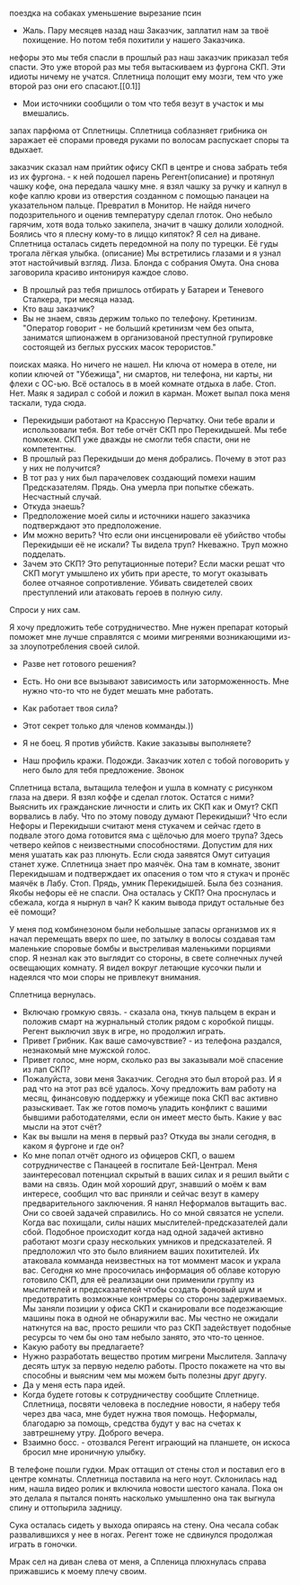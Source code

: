 поездка на собаках
уменьшение
вырезание псин





- Жаль. Пару месяцев назад наш Заказчик, заплатил нам за твоё похищение. Но потом тебя похитили у нашего Заказчика.

нефоры это мы тебя спасли в прошлый раз
наш заказчик приказал тебя спасти. Это уже второй раз мы тебя вытаскиваем из фургона СКП. Эти идиоты ничему не учатся.
Сплетница полощит ему мозги, тем что уже второй раз они его спасают.[[0.1]]

- Мои источники сообщили о том что тебя везут в участок и мы вмешались. 

запах парфюма от Сплетницы. Сплетница соблазняет грибника он заражает её спорами проведя руками по волосам распускает споры та вдыхает.

заказчик сказал нам прийтик офису СКП в центре и снова забрать тебя из их фургона. - к ней подошел парень Регент(описание) и протянул чашку кофе, она передала чашку мне. я взял чашку за ручку и капнул в кофе каплю крови из отверстия созданном с помощью панацеи на указательном пальце. Превратил в Монитор. Не найдя ничего подозрительного и оценив температуру сделал глоток. Оно небыло гарячим, хотя вода только закипела, значит в чашку долили холодной. Боялись что я плесну кому-то в лиццо кипяток? Я сел на диване. Сплетница осталась сидеть передомной на полу по турецки. Её гуды трогала лёгкая улыбка. (описание) Мы встретились глазами и я узнал этот настойчивый взгляд. Лиза. Блонда с собрания Омута. Она снова заговорила красиво интонируя каждое слово. 

- В прошлый раз тебя пришлось отбирать у Батареи и Теневого Сталкера, три месяца назад.
- Кто ваш заказчик?
- Вы не знаем, связь держим только по телефону.
Кретинизм.
"Оператор говорит - не больший кретинизм чем без опыта, заниматся шпионажем в организованой преступной групировке состоящей из беглых русских масок терористов."

поисках маяка. Но ничего не нашел. Ни ключа от номера в отеле, ни копии ключей от "Убежища", ни смартов, ни телефона, ни карты, ни флехи с ОС-ью. Всё осталось в в моей комнате отдыха в лабе. Стоп. Нет. Маяк я задирал с собой и ложил в карман. Может выпал пока меня таскали, туда сюда.
























- Перекидыши работают на Крассную Перчатку. Они тебе врали и использовали тебя.
Вот тебе отчёт СКП про Перекидышей. Мы тебе поможем. СКП уже дважды не смогли тебя спасти, они не компетентны.
- В прошлый раз Перекидыши до меня добрались. Почему в этот раз у них не получится?
- В тот раз у них был парачеловек создающий помехи нашим Предсказателям. Прядь. Она умерла при попытке сбежать. Несчастный случай. 
- Откуда знаешь?
- Предположение моей силы и источники нашего заказчика подтверждают это предположение.
- Им можно верить? Что если они инсценировали её убийство чтобы Перекидыши её не искали? Ты видела труп? Нкеважно. Труп можно подделать. 
- Зачем это СКП? Это репутационные потери? Если маски решат что СКП могут умышлено их убить при аресте, то могут оказывать более отчаяное сопротивление. Убивать свидетелей своих преступлений или атаковать героев в полную силу.

Спроси у них сам. 

Я хочу предложить тебе сотрудничество. Мне нужен препарат который поможет мне лучше справлятся с моими мигренями возникающими из-за злоупотребления своей силой.

- Разве нет готового решения?
- Есть. Но они все вызывают зависимость или заторможенность. Мне нужно что-то что не будет мешать мне работать. 

- Как работает твоя сила?
- Этот секрет только для членов комманды.))
- Я не боец. Я против убийств. Какие заказывы выполняете?
- Наш профиль кражи. Подожди. Заказчик хотел с тобой поговорить у него было для тебя предложение.
Звонок










Сплетница встала, вытащила телефон и ушла в комнату с рисунком глаза на двери.
Я взял коффе и сделал глоток. Остатся с ними? Выяснить их гражданские личности и слить их СКП как и Омут? СКП ворвались в лабу. Что по этому поводу думают Перекидыши? Что если Нефоры и Перекидыши считают меня стукачем и сейчас гдето в подвале этого дома готовится яма с щёлочью для моего трупа? Здесь четверо кейпов с неизвестными способностями. Допустим для них меня ушатать как раз плюнуть. Если сюда заявятся Омут ситуация станет хуже. Сплетница знает про маячёк. Она там в комнате, звонит Перекидышам и подтверждает их опасения о том что я стукач и пронёс маячёк в Лабу. Стоп. Прядь, умник Перекидышей. Была без сознания. Якобы нефоры её не спасли. Она осталась у СКП? Она проснулась и сбежала, когда я нырнул в чан? К каким вывода придут остальные без её помощи?

У меня под комбинезоном были небольшые запасы организмов их я начал перемещать вверх по шее, по затылку в волосы создавая там маленькие споровые бомбы и выстреливая маленькими порциями спор. Я незнал как это выглядит со стороны, в свете солнечных лучей освещающих комнату. Я видел вокруг летающие кусочки пыли и надеялся что мои споры не привлекут внимания.

Сплетница вернулась.
- Включаю громкую связь. - сказала она, ткнув пальцем в екран и положив смарт на журнальный столик рядом с коробкой пиццы. Регент выключил звук в игре, но продолжил играть.
- Привет Грибник. Как ваше самочувствие? - из телефона раздался, незнакомый мне мужской голос.
- Привет голос, мне норм, сколько раз вы заказывали моё спасение из лап СКП?
- Пожалуйста, зови меня Заказчик. Сегодня это был второй раз. И я рад что на этот раз всё удалось. Хочу предложить вам работу на месяц, финансовую поддержку и убежище пока СКП вас активно разыскивает. Так же готов помочь уладить конфликт с вашими бывшими работодателями, если он имеет место быть. Какие у вас мысли на этот счёт?
- Как вы вышли на меня в первый раз? Откуда вы знали сегодня, в каком я фургоне и где он?
- Ко мне попал отчёт одного из офицеров СКП, о вашем сотрудничестве с Панацеей в госпитале Бей-Централ. Меня заинтересовал потенциал скрытый в ваших силах и я решил выйти с вами на связь. Один мой хороший друг, знавший о моём к вам интересе, сообщил что вас приняли и сейчас везут в камеру предварительного заключения. Я нанял Неформалов вытащить вас. Они со своей задачей справились. Но со мной связатся не успели. Когда вас похищали, силы наших мыслителей-предсказателей дали сбой. Подобное происходит когда над одной задачей активно работают мозги сразу нескольких умников и предсказателей. Я предположил что это было влиянием ваших похитителей. Их атаковала комманда неизвестных на тот моммент масок и украла вас. Сегодня ко мне просочилась информация об облаве которую готовило СКП, для её реализации они применили группу из мыслителей и предсказателей чтобы создать фоновый шум и предотвратить возможные контрмеры со стороны задерживаемых. Мы заняли позиции у офиса СКП и сканировали все подезжающие машины пока в одной не обнаружили вас. Мы честно не ожидали наткнутся на вас, просто решили что раз СКП задействует подобные ресурсы то чем бы оно там небыло занято, это что-то ценное.
- Какую работу вы предлагаете?
- Нужно разработать вещество протим мигрени Мыслителя. Заплачу десять штук за первую неделю работы. Просто покажете на что вы способны и выясним чем мы можем быть полезны друг другу.
- Да у меня есть пара идей.
- Когда будете готовы к сотрудничеству сообщите Сплетнице. Сплетница, посвяти человека в последние новости, я наберу тебя через два часа, мне будет нужна твоя помощь. Неформалы, благодарю за помощь, средства будут у вас на счетах к завтрешнему утру. Доброго вечера.
- Взаимно босс. - отозвался Регент играющий на планшете, он искоса бросил мне ироничную улыбку.

В телефоне пошли гудки.
Мрак оттащил от стены стол и поставил его в центре комнаты. Сплетница поставила на него ноут. Склонилась над ним, нашла видео ролик и включила новости шестого канала. Пока он это делала я пытался понять насколько умышленно она так выгнула спину и оттопырила задницу.

Сука осталась сидеть у выхода опираясь на стену. Она чесала собак развалившихся у нее в ногах. Регент тоже не сдвинулся продолжая играть в гоночки.

Мрак сел на диван слева от меня, а Спленица плюхнулась справа прижавшись к моему плечу своим.

